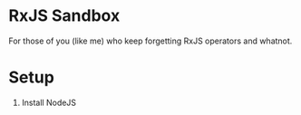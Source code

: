 # RxJS Sandbox

For those of you (like me) who keep forgetting RxJS operators and whatnot.

# Setup
1. Install NodeJS
